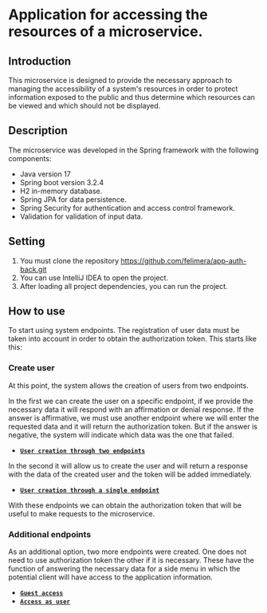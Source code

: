 # Application for accessing the resources of a microservice.

## Introduction

This microservice is designed to provide the necessary approach to managing the accessibility of a system's resources in order to protect information exposed to the public and thus determine which resources can be viewed and which should not be displayed.

## Description

The microservice was developed in the Spring framework with the following components:
* Java version 17
* Spring boot version 3.2.4
* H2 in-memory database.
* Spring JPA for data persistence.
* Spring Security for authentication and access control framework.
* Validation for validation of input data.

## Setting

1. You must clone the repository https://github.com/felimera/app-auth-back.git
2. You can use IntelliJ IDEA to open the project.
3. After loading all project dependencies, you can run the project.

## How to use

To start using system endpoints. The registration of user data must be taken into account in order to obtain the authorization token. This starts like this:

### Create user
At this point, the system allows the creation of users from two endpoints.

In the first we can create the user on a specific endpoint, if we provide the necessary data it will respond with an affirmation or denial response. If the answer is affirmative, we must use another endpoint where we will enter the requested data and it will return the authorization token. But if the answer is negative, the system will indicate which data was the one that failed.

- [**`User creation through two endpoints`**](readmefiles/01-usercreation/Readme.md)

In the second it will allow us to create the user and will return a response with the data of the created user and the token will be added immediately.

- [**`User creation through a single endpoint`**](readmefiles/02-usercreation/Readme.md)

With these endpoints we can obtain the authorization token that will be useful to make requests to the microservice.

### Additional endpoints

As an additional option, two more endpoints were created. One does not need to use authorization token the other if it is necessary. These have the function of answering the necessary data for a side menu in which the potential client will have access to the application information.

- [**`Guest access`**](readmefiles/01-accessuser/Readme.md)
- [**`Access as user`**](readmefiles/02-accessuser/Readme.md)



